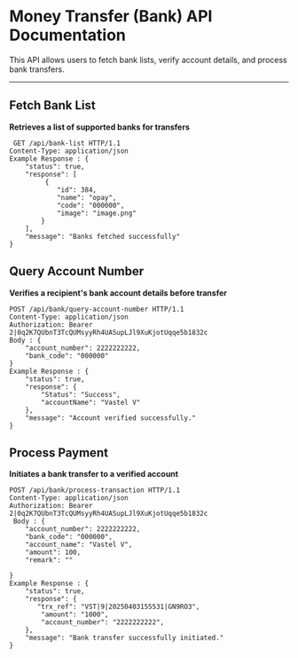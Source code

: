 
# Money Transfer (Bank) API Documentation

This API allows users to fetch bank lists, verify account details, and process bank transfers.

---

## Fetch Bank List  
**Retrieves a list of supported banks for transfers**  

     GET /api/bank-list HTTP/1.1
    Content-Type: application/json
    Example Response : {
        "status": true,
        "response": [
             {
                "id": 384,
                "name": "opay",
                "code": "000000",
                "image": "image.png"
            }
        ],
        "message": "Banks fetched successfully"
    }
    
## Query Account Number
**Verifies a recipient's bank account details before transfer**

    POST /api/bank/query-account-number HTTP/1.1
    Content-Type: application/json
    Authorization: Bearer 2|0q2K7QUbnT3TcQUMsyyRh4UASupLJl9XuKjotUqqe5b1832c
    Body : {
        "account_number": 2222222222,
        "bank_code": "000000"
    }
    Example Response : {
        "status": true,
        "response": {
            "Status": "Success",
            "accountName": "Vastel V"
        },
        "message": "Account verified successfully."
    }
    
## Process Payment
**Initiates a bank transfer to a verified account**

    POST /api/bank/process-transaction HTTP/1.1
    Content-Type: application/json
    Authorization: Bearer 2|0q2K7QUbnT3TcQUMsyyRh4UASupLJl9XuKjotUqqe5b1832c
     Body : {
        "account_number": 2222222222,
        "bank_code": "000000",
        "account_name": "Vastel V",
        "amount": 100,
        "remark": ""

    }
    Example Response : {
        "status": true,
        "response": {
           "trx_ref": "VST|9|20250403155531|GN9RO3",
            "amount": "1000",
            "account_number": "2222222222",
        },
        "message": "Bank transfer successfully initiated."
    }
